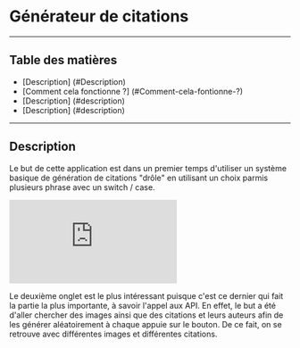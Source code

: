 # Générateur de citations

---

## Table des matières

- [Description] (#Description)
- [Comment cela fonctionne ?] (#Comment-cela-fontionne-?)
- [Description] (#description)
- [Description] (#description)

---

## Description

Le but de cette application est dans un premier temps d'utiliser un système basique de génération de citations "drôle" en utilisant un choix parmis plusieurs phrase avec un switch / case. 

![30% Center](https://zupimages.net/viewer.php?id=19/50/qtph.png)

Le deuxième onglet est le plus intéressant puisque c'est ce dernier qui fait la partie la plus importante, à savoir l'appel aux API. 
En effet, le but a été d'aller chercher des images ainsi que des citations et leurs auteurs afin de les générer aléatoirement à chaque appuie sur le bouton. 
De ce fait, on se retrouve avec différentes images et différentes citations.
